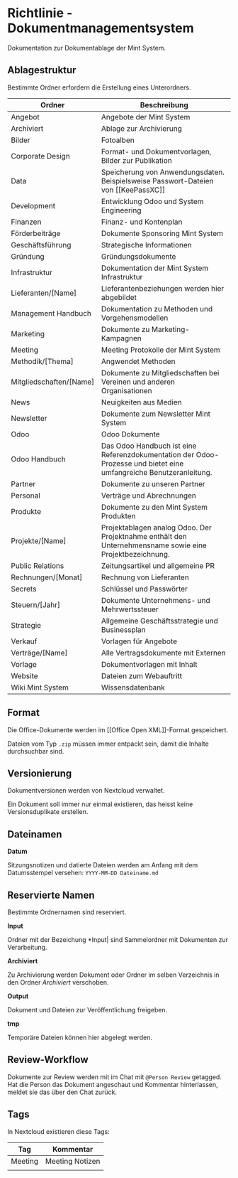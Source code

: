 # Richtlinie - Dokumentmanagementsystem

Dokumentation zur Dokumentablage der Mint System.

## Ablagestruktur

Bestimmte Ordner erfordern die Erstellung eines Unterordners.

| Ordner                  | Beschreibung                                                                                                       |
| ----------------------- | ------------------------------------------------------------------------------------------------------------------ |
| Angebot                 | Angebote der Mint System                                                                                           |
| Archiviert              | Ablage zur Archivierung                                                                                            |
| Bilder                  | Fotoalben                                                                                                          |
| Corporate Design        | Format- und Dokumentvorlagen, Bilder zur Publikation                                                               |
| Data                    | Speicherung von Anwendungsdaten.  Beispielsweise Passwort-Dateien von [[KeePassXC]]                                |
| Development             | Entwicklung Odoo und System Engineering                                                                            |
| Finanzen                | Finanz- und Kontenplan                                                                                             |
| Förderbeiträge          | Dokumente Sponsoring Mint System                                                                                   |
| Geschäftsführung        | Strategische Informationen                                                                                         |
| Gründung                | Gründungsdokumente                                                                                                 |
| Infrastruktur           | Dokumentation der Mint System Infrastruktur                                                                        |
| Lieferanten/[Name]      | Lieferantenbeziehungen werden hier abgebildet                                                                      |
| Management Handbuch     | Dokumentation zu Methoden und Vorgehensmodellen                                                                    |
| Marketing               | Dokumente zu Marketing-Kampagnen                                                                                   |
| Meeting                 | Meeting Protokolle der Mint System                                                                                 |
| Methodik/[Thema]        | Angwendet Methoden                                                                                                 |
| Mitgliedschaften/[Name] | Dokumente zu Mitgliedschaften bei Vereinen und anderen Organisationen                                              |
| News                    | Neuigkeiten aus Medien                                                                                             |
| Newsletter              | Dokumente zum Newsletter Mint System                                                                               |
| Odoo                    | Odoo Dokumente                                                                                                     |
| Odoo Handbuch           | Das Odoo Handbuch ist eine Referenzdokumentation der Odoo-Prozesse und bietet eine umfangreiche Benutzeranleitung. |
| Partner                 | Dokumente zu unseren Partner                                                                                       |
| Personal                | Verträge und Abrechnungen                                                                                          |
| Produkte                | Dokumente zu den Mint System Produkten                                                                             |
| Projekte/[Name]         | Projektablagen analog Odoo. Der Projektnahme enthält den Unternehmensname sowie eine Projektbezeichnung.           |
| Public Relations        | Zeitungsartikel und allgemeine PR                                                                                  |
| Rechnungen/[Monat]      | Rechnung von Lieferanten                                                                                           |
| Secrets                 | Schlüssel und Passwörter                                                                                           |
| Steuern/[Jahr]          | Dokumente Unternehmens- und Mehrwertssteuer                                                                        |
| Strategie               | Allgemeine Geschäftsstrategie und Businessplan                                                                     |
| Verkauf                 | Vorlagen für Angebote                                                                                              |
| Verträge/[Name]         | Alle Vertragsdokumente mit Externen                                                                                |
| Vorlage                 | Dokumentvorlagen mit Inhalt                                                                                        |
| Website                 | Dateien zum Webauftritt                                                                                            |
| Wiki Mint System        | Wissensdatenbank                                                                                                   |

## Format

Die Office-Dokumente werden im [[Office Open XML]]-Format gespeichert.

Dateien vom Typ `.zip` müssen immer entpackt sein, damit die Inhalte durchsuchbar sind.

## Versionierung

Dokumentversionen werden von Nextcloud verwaltet.

Ein Dokument soll immer nur einmal existieren, das heisst keine Versionsduplikate erstellen.

## Dateinamen

**Datum**

Sitzungsnotizen und datierte Dateien werden am Anfang mit dem Datumsstempel versehen: `YYYY-MM-DD Dateiname.md`

## Reservierte Namen

Bestimmte Ordnernamen sind reserviert.

**Input**

Ordner mit der Bezeichung *Input| sind Sammelordner mit Dokumenten zur Verarbeitung.

**Archiviert**

Zu Archivierung werden Dokument oder Ordner im selben Verzeichnis in den Ordner *Archiviert* verschoben.

**Output**

Dokument und Dateien zur Veröffentlichung freigeben.

**tmp**

Temporäre Dateien können hier abgelegt werden.

## Review-Workflow

Dokumente zur Review werden mit im Chat mit `@Person Review` getagged. Hat die Person das Dokument angeschaut und Kommentar hinterlassen, meldet sie das über den Chat zurück.

## Tags

In Nextcloud existieren diese Tags:

| Tag     | Kommentar       |
| ------- | --------------- |
| Meeting | Meeting Notizen |
|         |                 |